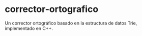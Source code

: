 # corrector-ortografico
Un corrector ortográfico basado en la estructura de datos Trie, implementado en C++.
